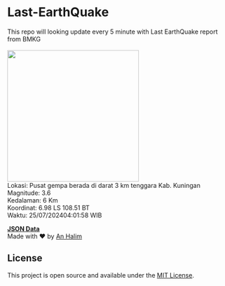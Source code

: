 # Last-EarthQuake
This repo will looking update every 5 minute with Last EarthQuake report from BMKG
<br>
<br>
<img src="https://static.bmkg.go.id/20240725040158.mmi.jpg" width="300"/>
<br>
Lokasi: Pusat gempa berada di darat 3 km tenggara Kab. Kuningan <br>
Magnitude: 3.6 <br>
Kedalaman: 6 Km <br>
Koordinat: 6.98 LS 108.51 BT <br>
Waktu: 25/07/202404:01:58 WIB <br>

<a href="./data/data.json">**JSON Data**</a>
<br>
Made with ❤️ by <a href="https://github.com/an-halim">An Halim</a>
## License

This project is open source and available under the [MIT License](LICENSE).
